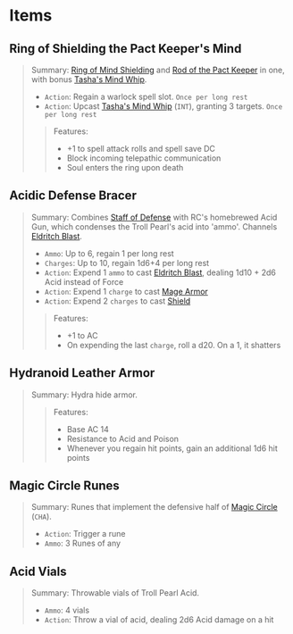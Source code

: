 # Items

## Ring of Shielding the Pact Keeper's Mind
>Summary: [Ring of Mind Shielding](http://dnd5e.wikidot.com/wondrous-items:ring-of-mind-shielding) and [Rod of the Pact Keeper](http://dnd5e.wikidot.com/wondrous-items:rod-of-the-pact-keeper) in one, with bonus [Tasha's Mind Whip](http://dnd5e.wikidot.com/spell:tashas-mind-whip).
>- `Action`: Regain a warlock spell slot. `Once per long rest`
>- `Action`: Upcast [Tasha's Mind Whip](http://dnd5e.wikidot.com/spell:tashas-mind-whip) (`INT`), granting 3 targets. `Once per long rest`
>>Features:
>>- +1 to spell attack rolls and spell save DC
>>- Block incoming telepathic communication
>>- Soul enters the ring upon death

## Acidic Defense Bracer
>Summary: Combines [Staff of Defense](http://dnd5e.wikidot.com/wondrous-items:staff-of-defense) with RC's homebrewed Acid Gun, which condenses the Troll Pearl's acid into 'ammo'. Channels [Eldritch Blast](http://dnd5e.wikidot.com/spell:eldritch-blast).
>- `Ammo`: Up to 6, regain 1 per long rest
>- `Charges`: Up to 10, regain 1d6+4 per long rest
>- `Action`: Expend 1 `ammo` to cast [Eldritch Blast](http://dnd5e.wikidot.com/spells:eldritch-blast), dealing 1d10 + 2d6 Acid instead of Force
>- `Action`: Expend 1 `charge` to cast [Mage Armor](https://dnd5e.wikidot.com/spells:mage-armor)
>- `Action`: Expend 2 `charges` to cast [Shield](https://dnd5e.wikidot.com/spells:shield)
>>Features:
>>- +1 to AC
>>- On expending the last `charge`, roll a d20. On a 1, it shatters

## Hydranoid Leather Armor
>Summary: Hydra hide armor.
>>Features:
>>- Base AC 14
>>- Resistance to Acid and Poison
>>- Whenever you regain hit points, gain an additional 1d6 hit points

## Magic Circle Runes
>Summary: Runes that implement the defensive half of [Magic Circle](http://dnd5e.wikidot.com/spell:remove-curse) (`CHA`).
>- `Action`: Trigger a rune
>- `Ammo`: 3 Runes of any

## Acid Vials
>Summary: Throwable vials of Troll Pearl Acid.
>- `Ammo`: 4 vials
>- `Action`: Throw a vial of acid, dealing 2d6 Acid damage on a hit

